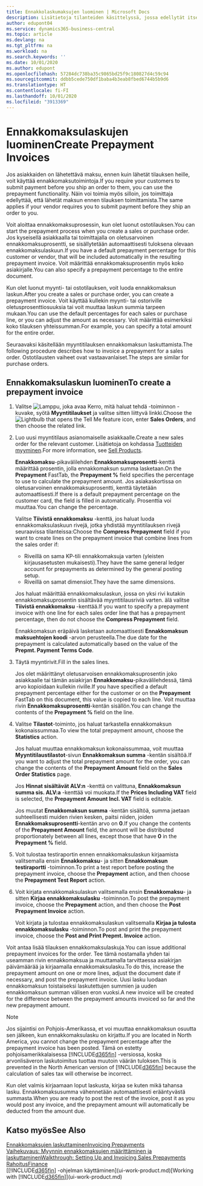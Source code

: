 ```yaml
---
title: Ennakkolaskumaksujen luominen | Microsoft Docs
description: Lisätietoja tilanteiden käsittelyssä, jossa edellytät itse ennakkomaksua toimittajasi edellyttää sitä.
author: edupont04
ms.service: dynamics365-business-central
ms.topic: article
ms.devlang: na
ms.tgt_pltfrm: na
ms.workload: na
ms.search.keywords: ''
ms.date: 10/01/2020
ms.author: edupont
ms.openlocfilehash: 57284dc738ba35c9865bd25f9c180827d4c59c94
ms.sourcegitcommit: ddbb5cede750df1baba4b3eab8fbed6744b5b9d6
ms.translationtype: HT
ms.contentlocale: fi-FI
ms.lasthandoff: 10/01/2020
ms.locfileid: "3913369"
---
```

# <a name="create-prepayment-invoices"></a><span data-ttu-id="171f6-103">Ennakkomaksulaskujen luominen</span><span class="sxs-lookup"><span data-stu-id="171f6-103">Create Prepayment Invoices</span></span>

<span data-ttu-id="171f6-104">Jos asiakkaiden on lähetettävä maksu, ennen kuin lähetät tilauksen heille, voit käyttää ennakkomaksutoimintoja.</span><span class="sxs-lookup"><span data-stu-id="171f6-104">If you require your customers to submit payment before you ship an order to them, you can use the prepayment functionality.</span></span> <span data-ttu-id="171f6-105">Näin voi toimia myös silloin, jos toimittaja edellyttää, että lähetät maksun ennen tilauksen toimittamista.</span><span class="sxs-lookup"><span data-stu-id="171f6-105">The same applies if your vendor requires you to submit payment before they ship an order to you.</span></span>  

<span data-ttu-id="171f6-106">Voit aloittaa ennakkomaksuprosessin, kun olet luonut ostotilauksen.</span><span class="sxs-lookup"><span data-stu-id="171f6-106">You can start the prepayment process when you create a sales or purchase order.</span></span> <span data-ttu-id="171f6-107">Jos kyseisellä asiakkaalla tai toimittajalla on oletusarvoinen ennakkomaksuprosentti, se sisällytetään automaattisesti tuloksena olevaan ennakkomaksulaskuun.</span><span class="sxs-lookup"><span data-stu-id="171f6-107">If you have a default prepayment percentage for this customer or vendor, that will be included automatically in the resulting prepayment invoice.</span></span> <span data-ttu-id="171f6-108">Voit määrittää ennakkomaksuprosentin myös koko asiakirjalle.</span><span class="sxs-lookup"><span data-stu-id="171f6-108">You can also specify a prepayment percentage to the entire document.</span></span>

<span data-ttu-id="171f6-109">Kun olet luonut myynti- tai ostotilauksen, voit luoda ennakkomaksun laskun.</span><span class="sxs-lookup"><span data-stu-id="171f6-109">After you create a sales or purchase order, you can create a prepayment invoice.</span></span> <span data-ttu-id="171f6-110">Voit käyttää kullekin myynti- tai ostoriville oletusprosenttiosuuksia tai voit muuttaa laskun summia tarpeen mukaan.</span><span class="sxs-lookup"><span data-stu-id="171f6-110">You can use the default percentages for each sales or purchase line, or you can adjust the amount as necessary.</span></span> <span data-ttu-id="171f6-111">Voit määrittää esimerkiksi koko tilauksen yhteissumman.</span><span class="sxs-lookup"><span data-stu-id="171f6-111">For example, you can specify a total amount for the entire order.</span></span>  

<span data-ttu-id="171f6-112">Seuraavaksi käsitellään myyntitilauksen ennakkomaksun laskuttamista.</span><span class="sxs-lookup"><span data-stu-id="171f6-112">The following procedure describes how to invoice a prepayment for a sales order.</span></span> <span data-ttu-id="171f6-113">Ostotilausten vaiheet ovat vastaavanlaiset.</span><span class="sxs-lookup"><span data-stu-id="171f6-113">The steps are similar for purchase orders.</span></span>  

## <a name="to-create-a-prepayment-invoice"></a><span data-ttu-id="171f6-114">Ennakkomaksulaskun luominen</span><span class="sxs-lookup"><span data-stu-id="171f6-114">To create a prepayment invoice</span></span>

1. <span data-ttu-id="171f6-115">Valitse ![Lamppu, joka avaa Kerro, mitä haluat tehdä -toiminnon](media/ui-search/search_small.png "Kerro, mitä haluat tehdä") -kuvake, syötä **Myyntitilaukset** ja valitse sitten liittyvä linkki.</span><span class="sxs-lookup"><span data-stu-id="171f6-115">Choose the ![Lightbulb that opens the Tell Me feature](media/ui-search/search_small.png "Tell me what you want to do") icon, enter **Sales Orders**, and then choose the related link.</span></span>  
2. <span data-ttu-id="171f6-116">Luo uusi myyntitilaus asianomaiselle asiakkaalle.</span><span class="sxs-lookup"><span data-stu-id="171f6-116">Create a new sales order for the relevant customer.</span></span> <span data-ttu-id="171f6-117">Lisätietoja on kohdassa [Tuotteiden myyminen](sales-how-sell-products.md).</span><span class="sxs-lookup"><span data-stu-id="171f6-117">For more information, see [Sell Products](sales-how-sell-products.md).</span></span>  

    <span data-ttu-id="171f6-118">**Ennakkomaksu**-pikavälilehden **Ennakkomaksuprosentti**-kenttä määrittää prosentin, jolla ennakkomaksun summa lasketaan.</span><span class="sxs-lookup"><span data-stu-id="171f6-118">On the **Prepayment** FastTab, the **Prepayment %** field specifies the percentage to use to calculate the prepayment amount.</span></span> <span data-ttu-id="171f6-119">Jos asiakaskortissa on oletusarvoinen ennakkomaksuprosentti, kenttä täytetään automaattisesti.</span><span class="sxs-lookup"><span data-stu-id="171f6-119">If there is a default prepayment percentage on the customer card, the field is filled in automatically.</span></span> <span data-ttu-id="171f6-120">Prosenttia voi muuttaa.</span><span class="sxs-lookup"><span data-stu-id="171f6-120">You can change the percentage.</span></span> <!--This percentage is applied to lines where the item on that line does not already specify a prepayment percentage. The prepayment percentage is only copied from the header to lines that do not copy the default prepayment percentage from the item.-->  

    <span data-ttu-id="171f6-121">Valitse **Tiivistä ennakkomaksu** -kenttä, jos haluat luoda ennakkomaksulaskuun rivejä, jotka yhdistää myyntitilauksen rivejä seuraavissa tilanteissa:</span><span class="sxs-lookup"><span data-stu-id="171f6-121">Choose the **Compress Prepayment** field if you want to create lines on the prepayment invoice that combine lines from the sales order if:</span></span>  

    - <span data-ttu-id="171f6-122">Riveillä on sama KP-tili ennakkomaksuja varten (yleisten kirjausasetusten mukaisesti).</span><span class="sxs-lookup"><span data-stu-id="171f6-122">They have the same general ledger account for prepayments as determined by the general posting setup.</span></span>  
    - <span data-ttu-id="171f6-123">Riveillä on samat dimensiot.</span><span class="sxs-lookup"><span data-stu-id="171f6-123">They have the same dimensions.</span></span>  

    <span data-ttu-id="171f6-124">Jos haluat määrittää ennakkomaksulaskun, jossa on yksi rivi kutakin ennakkomaksuprosentin sisältävää myyntitilausriviä varten. älä valitse **Tiivistä ennakkomaksu** -kenttää.</span><span class="sxs-lookup"><span data-stu-id="171f6-124">If you want to specify a prepayment invoice with one line for each sales order line that has a prepayment percentage, then do not choose the **Compress Prepayment** field.</span></span>  

    <span data-ttu-id="171f6-125">Ennakkomaksun eräpäivä lasketaan automaattisesti **Ennakkomaksun maksuehtojen koodi** -arvon perusteella.</span><span class="sxs-lookup"><span data-stu-id="171f6-125">The due date for the prepayment is calculated automatically based on the value of the **Prepmt. Payment Terms Code**.</span></span>

3. <span data-ttu-id="171f6-126">Täytä myyntirivit.</span><span class="sxs-lookup"><span data-stu-id="171f6-126">Fill in the sales lines.</span></span>  

    <span data-ttu-id="171f6-127">Jos olet määrittänyt oletusarvoisen ennakkomaksuprosentin joko asiakkaalle tai tämän asiakirjan **Ennakkomaksu**-pikavälilehdessä, tämä arvo kopioidaan kullekin riville.</span><span class="sxs-lookup"><span data-stu-id="171f6-127">If you have specified a default prepayment percentage either for the customer or on the **Prepayment** FastTab on this document, this value is copied to each line.</span></span> <span data-ttu-id="171f6-128">Voit muuttaa rivin **Ennakkomaksuprosentti**-kentän sisällön.</span><span class="sxs-lookup"><span data-stu-id="171f6-128">You can change the contents of the **Prepayment %** field on the line.</span></span>  

4. <span data-ttu-id="171f6-129">Valitse **Tilastot**-toiminto, jos haluat tarkastella ennakkomaksun kokonaissummaa.</span><span class="sxs-lookup"><span data-stu-id="171f6-129">To view the total prepayment amount, choose the **Statistics** action.</span></span>

    <span data-ttu-id="171f6-130">Jos haluat muuttaa ennakkomaksun kokonaissummaa, voit muuttaa **Myyntitilaustilastot**-sivun **Ennakkomaksun summa** -kentän sisältöä.</span><span class="sxs-lookup"><span data-stu-id="171f6-130">If you want to adjust the total prepayment amount for the order, you can change the contents of the **Prepayment Amount** field on the **Sales Order Statistics** page.</span></span>  

    <span data-ttu-id="171f6-131">Jos **Hinnat sisältävät ALV:n** -kenttä on valittuna, **Ennakkomaksun summa sis. ALV:a** -kenttää voi muokata.</span><span class="sxs-lookup"><span data-stu-id="171f6-131">If the **Prices Including VAT** field is selected, the **Prepayment Amount Incl. VAT** field is editable.</span></span>  

    <span data-ttu-id="171f6-132">Jos muutat **Ennakkomaksun summa** -kentän sisältöä, summa jaetaan suhteellisesti muiden rivien kesken, paitsi niiden, joiden **Ennakkomaksuprosentti**-kentän arvo on **0**.</span><span class="sxs-lookup"><span data-stu-id="171f6-132">If you change the contents of the **Prepayment Amount** field, the amount will be distributed proportionately between all lines, except those that have **0** in the **Prepayment %** field.</span></span>  

5. <span data-ttu-id="171f6-133">Voit tulostaa testiraportin ennen ennakkomaksulaskun kirjaamista valitsemalla ensin **Ennakkomaksu**- ja sitten **Ennakkomaksun testiraportti** -toiminnon.</span><span class="sxs-lookup"><span data-stu-id="171f6-133">To print a test report before posting the prepayment invoice, choose the **Prepayment** action, and then choose the **Prepayment Test Report** action.</span></span>  
6. <span data-ttu-id="171f6-134">Voit kirjata ennakkomaksulaskun valitsemalla ensin **Ennakkomaksu**- ja sitten **Kirjaa ennakkomaksulasku** -toiminnon.</span><span class="sxs-lookup"><span data-stu-id="171f6-134">To post the prepayment invoice, choose the **Prepayment** action, and then choose the **Post Prepayment Invoice** action.</span></span>  

    <span data-ttu-id="171f6-135">Voit kirjata ja tulostaa ennakkomaksulaskun valitsemalla **Kirjaa ja tulosta ennakkomaksulasku** -toiminnon.</span><span class="sxs-lookup"><span data-stu-id="171f6-135">To post and print the prepayment invoice, choose the **Post and Print Prepmt. Invoice** action.</span></span>  

<span data-ttu-id="171f6-136">Voit antaa lisää tilauksen ennakkomaksulaskuja.</span><span class="sxs-lookup"><span data-stu-id="171f6-136">You can issue additional prepayment invoices for the order.</span></span> <span data-ttu-id="171f6-137">Tee tämä nostamalla yhden tai useamman rivin ennakkomaksua ja muuttamalla tarvittaessa asiakirjan päivämäärää ja kirjaamalla ennakkomaksulasku.</span><span class="sxs-lookup"><span data-stu-id="171f6-137">To do this, increase the prepayment amount on one or more lines, adjust the document date if necessary, and post the prepayment invoice.</span></span> <span data-ttu-id="171f6-138">Uusi lasku luodaan ennakkomaksun toistaiseksi laskutettujen summien ja uuden ennakkomaksun summan välisen eron vuoksi.</span><span class="sxs-lookup"><span data-stu-id="171f6-138">A new invoice will be created for the difference between the prepayment amounts invoiced so far and the new prepayment amount.</span></span>  

> [!NOTE]  
> <span data-ttu-id="171f6-139">Jos sijaintisi on Pohjois-Amerikassa, et voi muuttaa ennakkomaksun osuutta sen jälkeen, kun ennakkomaksulasku on kirjattu.</span><span class="sxs-lookup"><span data-stu-id="171f6-139">If you are located in North America, you cannot change the prepayment percentage after the prepayment invoice has been posted.</span></span> <span data-ttu-id="171f6-140">Tämä on estetty pohjoisamerikkalaisessa [!INCLUDE[d365fin](includes/d365fin_md.md)] -versiossa, koska arvonlisäveron laskutoimitus tuottaa muutoin väärän tuloksen.</span><span class="sxs-lookup"><span data-stu-id="171f6-140">This is prevented in the North American version of [!INCLUDE[d365fin](includes/d365fin_md.md)] because the calculation of sales tax will otherwise be incorrect.</span></span>  

 <span data-ttu-id="171f6-141">Kun olet valmis kirjaamaan loput laskusta, kirjaa se kuten mikä tahansa lasku. Ennakkomaksusumma vähennetään automaattisesti erääntyvästä summasta.</span><span class="sxs-lookup"><span data-stu-id="171f6-141">When you are ready to post the rest of the invoice, post it as you would post any invoice, and the prepayment amount will automatically be deducted from the amount due.</span></span>  

## <a name="see-also"></a><span data-ttu-id="171f6-142">Katso myös</span><span class="sxs-lookup"><span data-stu-id="171f6-142">See Also</span></span>

[<span data-ttu-id="171f6-143">Ennakkomaksujen laskuttaminen</span><span class="sxs-lookup"><span data-stu-id="171f6-143">Invoicing Prepayments</span></span>](finance-invoice-prepayments.md)  
[<span data-ttu-id="171f6-144">Vaihekuvaus: Myynnin ennakkomaksujen määrittäminen ja laskuttaminen</span><span class="sxs-lookup"><span data-stu-id="171f6-144">Walkthrough: Setting Up and Invoicing Sales Prepayments</span></span>](walkthrough-setting-up-and-invoicing-sales-prepayments.md)  
[<span data-ttu-id="171f6-145">Rahoitus</span><span class="sxs-lookup"><span data-stu-id="171f6-145">Finance</span></span>](finance.md)  
<span data-ttu-id="171f6-146">[[!INCLUDE[d365fin](includes/d365fin_md.md)] -ohjelman käyttäminen](ui-work-product.md)</span><span class="sxs-lookup"><span data-stu-id="171f6-146">[Working with [!INCLUDE[d365fin](includes/d365fin_md.md)]](ui-work-product.md)</span></span>
